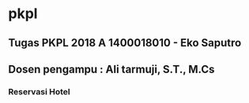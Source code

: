 # pkpl
## Tugas PKPL 2018 A  1400018010 - Eko Saputro
## Dosen pengampu : Ali tarmuji, S.T., M.Cs
### Reservasi Hotel
